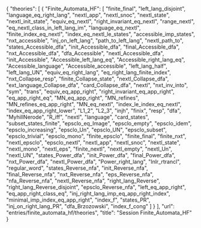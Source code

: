 {
    "theories": [
        {
            "Finite_Automata_HF": [
                "finite_final",
                "left_lang_disjoint",
                "language_eq_right_lang",
                "nextl_app",
                "nextl_snoc",
                "nextl_state",
                "nextl_init_state",
                "equiv_eq_nextl",
                "right_invariant_eq_nextl",
                "range_nextl",
                "eq_nextl_class_in_left_lang_im",
                "language_eq_nextl",
                "finite_index_eq_nextl",
                "index_eq_nextl_le_states",
                "accessible_imp_states",
                "nxt_accessible",
                "inj_on_left_lang",
                "path_to_left_lang",
                "nextl_path_to",
                "states_Accessible_dfa",
                "init_Accessible_dfa",
                "final_Accessible_dfa",
                "nxt_Accessible_dfa",
                "dfa_Accessible",
                "nextl_Accessible_dfa",
                "init_Accessible",
                "Accessible_left_lang_eq",
                "Accessible_right_lang_eq",
                "Accessible_language",
                "Accessible_accessible",
                "left_lang_half",
                "left_lang_UN",
                "equiv_eq_right_lang",
                "eq_right_lang_finite_index",
                "nxt_Collapse_resp",
                "finite_Collapse_state",
                "nextl_Collapse_dfa",
                "ext_language_Collapse_dfa",
                "card_Collapse_dfa",
                "nextl",
                "nxt_inv_into",
                "sym",
                "trans",
                "equiv_eq_app_right",
                "right_invariant_eq_app_right",
                "eq_app_right_eq",
                "MN_eq_app_right",
                "MN_refines",
                "MN_refines_eq_app_right",
                "MN_eq_nextl",
                "index_le_index_eq_nextl",
                "index_eq_app_right_lower",
                "L1_2",
                "L2_3",
                "injh",
                "finix",
                "resp",
                "dfa",
                "MyhillNerode",
                "R_iff",
                "nextl",
                "language",
                "card_states",
                "subset_states_finite",
                "epsclo_eq_Image",
                "epsclo_empty",
                "epsclo_idem",
                "epsclo_increasing",
                "epsclo_Un",
                "epsclo_UN",
                "epsclo_subset",
                "epsclo_trivial",
                "epsclo_mono",
                "finite_epsclo",
                "finite_final",
                "finite_nxt",
                "nextl_epsclo",
                "epsclo_nextl",
                "nextl_app",
                "nextl_snoc",
                "nextl_state",
                "nextl_mono",
                "nextl_eps",
                "finite_nextl",
                "nextl_empty",
                "nextl_Un",
                "nextl_UN",
                "states_Power_dfa",
                "init_Power_dfa",
                "final_Power_dfa",
                "nxt_Power_dfa",
                "nextl_Power_dfa",
                "Power_right_lang",
                "Inlr_rtrancl",
                "regular_word",
                "states_Reverse_nfa",
                "init_Reverse_nfa",
                "final_Reverse_nfa",
                "nxt_Reverse_nfa",
                "eps_Reverse_nfa",
                "nfa_Reverse_nfa",
                "nextl_Reverse_nfa",
                "right_lang_Reverse",
                "right_lang_Reverse_disjoint",
                "epsclo_Reverse_nfa",
                "left_eq_app_right",
                "eq_app_right_class_eq",
                "inj_right_lang_imp_eq_app_right_index",
                "minimal_imp_index_eq_app_right",
                "index_f",
                "states_PR",
                "inj_on_right_lang_PR",
                "dfa_Brzozowski",
                "index_f_cong"
            ]
        }
    ],
    "url": "entries/finite_automata_hf/theories",
    "title": "Session Finite_Automata_HF"
}
